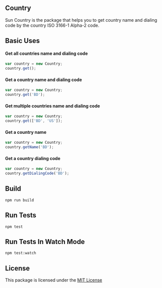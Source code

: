 ## Country

Sun Country is the package that helps you to get country name and dialing code by the country ISO 3166-1 Alpha-2 code.

## Basic Uses

#### Get all countries name and dialing code

```javascript
var country = new Country;
country.get();
```

#### Get a country name and dialing code

```javascript
var country = new Country;
country.get('BD');
```

#### Get multiple countries name and dialing code

```javascript
var country = new Country;
country.get(['BD', 'US']);
```

#### Get a country name

```javascript
var country = new Country;
country.getName('BD');
```

#### Get a country dialing code

```javascript
var country = new Country;
country.getDialingCode('BD');
```

## Build

```
npm run build
```

## Run Tests

```
npm test
```

## Run Tests In Watch Mode

```
npm test:watch
```

## License
This package is licensed under the [MIT License](https://github.com/iftekhersunny/Country-For-JS/blob/master/LICENSE)
